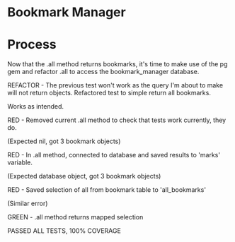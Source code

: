 # Bookmark Manager


# Process


Now that the .all method returns bookmarks, it's time to make use of the pg gem and refactor .all to access the bookmark_manager database.

REFACTOR - The previous test won't work as the query I'm about to make will not return objects. Refactored test to simple return all bookmarks.

Works as intended.

RED - Removed current .all method to check that tests work currently, they do.

(Expected nil, got 3 bookmark objects)

RED - In .all method, connected to database and saved results to 'marks' variable.

(Expected database object, got 3 bookmark objects)

RED - Saved selection of all from bookmark table to 'all_bookmarks'

(Similar error)

GREEN - .all method returns mapped selection

PASSED ALL TESTS, 100% COVERAGE
